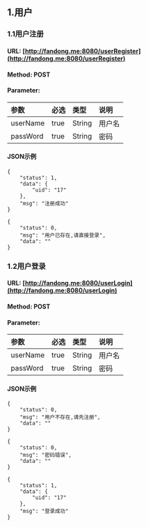## 1.用户

### 1.1用户注册

#### URL: [http://fandong.me:8080/userRegister](http://fandong.me:8080/userRegister)

#### Method: POST

#### Parameter:

| 参数 | 必选 | 类型 | 说明 |
| :--- | :--- | :--- | :--- |
| userName | true | String | 用户名 |
| passWord | true | String | 密码 |

#### JSON示例

```
{
    "status": 1,
    "data": {
        "uid": "17"
    },
    "msg": "注册成功"
}
```

```
{
    "status": 0,
    "msg": "用户已存在,请直接登录",
    "data": ""
}
```

### 1.2用户登录

#### URL: [http://fandong.me:8080/userLogin](http://fandong.me:8080/userLogin)

#### Method: POST

#### Parameter:

| 参数 | 必选 | 类型 | 说明 |
| :--- | :--- | :--- | :--- |
| userName | true | String | 用户名 |
| passWord | true | String | 密码 |

#### JSON示例

```
{
    "status": 0,
    "msg": "用户不存在,请先注册",
    "data": ""
}
```

```
{
    "status": 0,
    "msg": "密码错误",
    "data": ""
}
```

```
{
    "status": 1,
    "data": {
        "uid": "17"
    },
    "msg": "登录成功"
}
```



